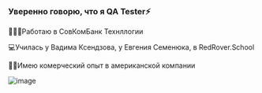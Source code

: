 ### Уверенно говорю, что я QA Tester⚡
👩🏻‍💻Работаю в СовКомБанк Технллогии

💻Училась у Вадима Ксендзова, у Евгения Семенюка, в RedRover.School

👩‍💻Имею комерческий опыт в американской компании

![image](https://user-images.githubusercontent.com/106345650/195435183-2b65e6f7-47ab-4889-8281-84b91b103d46.png)
<!--
**Vas9lisa/Vas9lisa** is a ✨ _special_ ✨ repository because its `README.md` (this file) appears on your GitHub profile.

Here are some ideas to get you started:

- 🔭 I’m currently working on ...
- 🌱 I’m currently learning ...
- 👯 I’m looking to collaborate on ...
- 🤔 I’m looking for help with ...
- 💬 Ask me about ...
- 📫 How to reach me: ...
- 😄 Pronouns: ...
- ⚡ Fun fact: ...
-->
